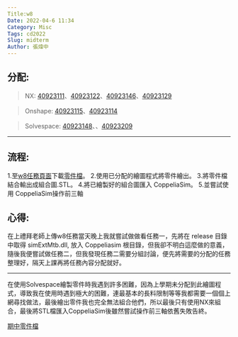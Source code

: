 ```yaml
---
Title:w8
Date: 2022-04-6 11:34
Category: Misc
Tags: cd2022
Slug: midterm
Author: 張煒中
---
```



分配:
----

>NX: [40923111]、[40923122]、[40923146]、[40923129]



>Onshape: [40923115]、[40923114]



>Solvespace: [40923148]、、[40923209]

---
流程:
----
1.至[w8任務頁面]下載[零件檔]。
2.使用已分配的繪圖程式將零件繪出。
3.將零件檔結合輸出成組合圖.STL。
4.將已繪製好的組合圖匯入 CoppeliaSim。
5.並嘗試使用 CoppeliaSim操作前三軸

心得:
----
在上禮拜老師上傳w8任務當天晚上我就嘗試做做看任務一，先將在 release 目錄中取得 simExtMtb.dll, 放入 Coppeliasim 根目錄，但我卻不明白這麼做的意義，隨後我便嘗試做任務二，但我發現任務二需要分組討論，便先將需要的分配的任務整理好，隔天上課再將任務內容分配就好。
***
在使用Solvespace繪製零件時我遇到許多困難，因為上學期未分配到此繪圖程式，導致我在使用時遇到極大的困難，連最基本的長料限制等等我都需要一個個上網尋找做法，最後繪出零件我也完全無法組合他們，所以最後只有使用NX來組合，最後將STL檔匯入CoppeliaSim後雖然嘗試操作前三軸依舊失敗告終。

[期中零件檔]



[期中零件檔]:https://gmnfuedutw-my.sharepoint.com/:f:/r/personal/40923148_gm_nfu_edu_tw/Documents/%E6%9C%9F%E4%B8%AD?csf=1&web=1&e=jcgcFT

[40923111]:https://40923111.github.io/cd2022/blog/index.html
[40923122]:https://40923122.github.io/cd2022/blog/index.html
[40923146]:https://a40923146.github.io/cd2022/blog/index.html
[40923115]:https://jason60714.github.io/cd2022/blog/index.html
[40923114]:https://40923114.github.io/cd2022/blog/index.html
[40923148]:https://40923148.github.io/cd2022/blog/index.html
[40923129]:https://40923129.github.io/cd2022/blog/index.html
[40923209]:https://CYC40923109.github.io/cd2022/blog/index.html


[零件檔]:https://mde.tw/cd2022_guide/downloads/cd2022_uarm_nx12_imported.7z

[w8任務頁面]:https://mde.tw/cd2022_guide/content/w8%20%E4%BB%BB%E5%8B%99.html